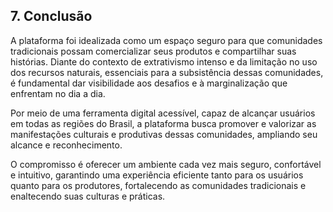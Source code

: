 ## 7. Conclusão

A plataforma foi idealizada como um espaço seguro para que comunidades tradicionais possam comercializar seus produtos e compartilhar suas histórias. Diante do contexto de extrativismo intenso e da limitação no uso dos recursos naturais, essenciais para a subsistência dessas comunidades, é fundamental dar visibilidade aos desafios e à marginalização que enfrentam no dia a dia.

Por meio de uma ferramenta digital acessível, capaz de alcançar usuários em todas as regiões do Brasil, a plataforma busca promover e valorizar as manifestações culturais e produtivas dessas comunidades, ampliando seu alcance e reconhecimento.

O compromisso é oferecer um ambiente cada vez mais seguro, confortável e intuitivo, garantindo uma experiência eficiente tanto para os usuários quanto para os produtores, fortalecendo as comunidades tradicionais e enaltecendo suas culturas e práticas.






